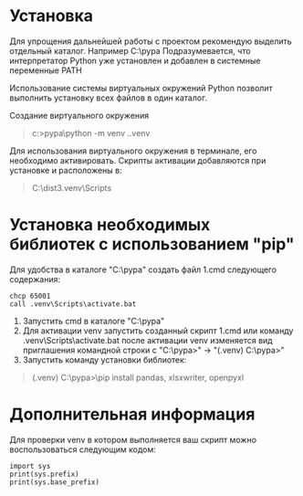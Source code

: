 # Установка

Для упрощения дальнейшей работы с проектом рекомендую выделить отдельный каталог.
Например C:\pypa
Подразумевается, что интерпретатор Python уже установлен и добавлен в системные переменные PATH

Использование системы виртуальных окружений Python позволит выполнить установку всех файлов в один каталог.

Создание виртуального окружения
> c:\>pypa\python -m venv .\.venv

Для использования виртуального окружения в терминале, его необходимо активировать.
Скрипты активации добавляются при установке и расположены в: 
> C:\dist3\.venv\Scripts

# Установка необходимых библиотек с использованием "pip"

Для удобства в каталоге "C:\pypa" создать файл 1.cmd следующего содержания:
```
chcp 65001
call .venv\Scripts\activate.bat 
```

1. Запустить cmd в каталоге "C:\pypa"
1. Для активации venv запустить созданный скрипт 1.cmd или команду .venv\Scripts\activate.bat
    после активации venv изменяется вид приглашения командной строки с 
    "C:\pypa>" -> "(.venv) C:\pypa>"
1. Запустить команду установки библиотек:
> (.venv) C:\pypa>\pip install pandas, xlsxwriter, openpyxl

# Дополнительная информация
Для проверки venv в котором выполняется ваш скрипт можно воспользоваться следующим кодом:
```
import sys
print(sys.prefix)
print(sys.base_prefix)
```
